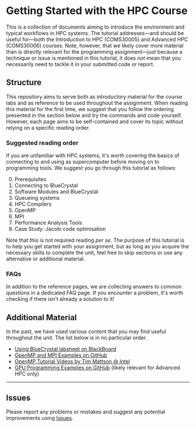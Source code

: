 # Getting Started with the HPC Course

This is a collection of documents aiming to introduce the environment and typical workflows in HPC systems. The tutorial addresses—and should be useful for—both the Introduction to HPC (COMS30005) and Advanced HPC (COMS30006) courses. Note, however, that we likely cover more material than is directly relevant for the programming assignment—just because a technique or issue is mentioned in this tutorial, it does _not_ mean that you necessarily need to tackle it in your submitted code or report.

## Structure

This repository aims to serve both as introductory material for the course labs and as reference to be used throughout the assignment. When reading this material for the first time, we suggest that you follow the ordering presented in the section below and try the commands and code yourself. However, each page aims to be self-contained and cover its topic without relying on a specific reading order.

<!-- TODO: Insert link everywhere in this section -->

### Suggested reading order

If you are unfamiliar with HPC systems, it's worth covering the basics of connecting to and using as supercomputer before moving on to programming tools. We suggest you go through this tutorial as follows:

0. Prerequisites
1. Connecting to BlueCrystal
2. Software Modules and BlueCrystal
3. Queueing systems
4. HPC Compilers
5. OpenMP
6. MPI
7. Performance Analysis Tools
8. Case Study: Jacobi code optimisation

<!-- TODO: Advanced HPC–specific pages -->

Note that this is not required reading _per se_. The purpose of this tutorial is to help you get started with your assignment, but as long as you acquire the necessary skills to complete the unit, feel free to skip sections or use any alternative or additional material.

### FAQs

In addition to the reference pages, we are collecting answers to common questions in a dedicated FAQ page. If you encounter a problem, it's worth checking if there isn't already a solution to it!

## Additional Material

In the past, we have used various content that you may find useful throughout the unit. The list below is in no particular order.

- [Using BlueCrystal labsheet on BlackBoard](https://www.ole.bris.ac.uk/bbcswebdav/pid-3122083-dt-content-rid-8392438_2/courses/COMS30005_2017/Open%20Access%20for%20CS/labs/intro-handout.pdf)
- [OpenMP and MPI Examples on GitHub](https://github.com/UoB-HPC/hpc-course-examples)
- [OpenMP Tutorial Videos by Tim Mattson @ Intel](https://www.youtube.com/watch?v=nE-xN4Bf8XI&list=PLLX-Q6B8xqZ8n8bwjGdzBJ25X2utwnoEG)
- [GPU Programming Examples on GitHub](https://github.com/UoB-HPC/advanced-hpc-examples) (likely relevant for Advanced HPC only)

<!-- TODO: either move the material from BB here or replace this section with a link toBB -->

----

## Issues

Please report any problems or mistakes and suggest any potential improvements using [Issues](https://github.com/UoB-HPC/hpc-course-getting-started/issues).
